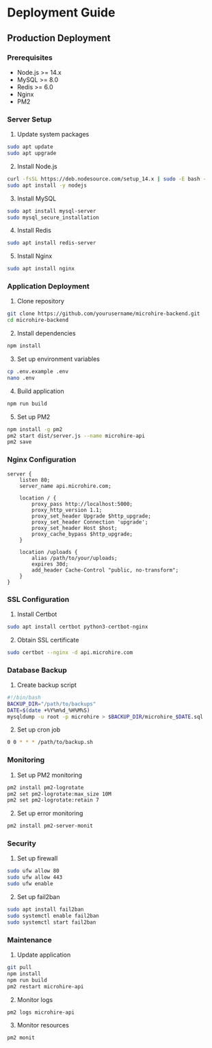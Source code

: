 # Deployment Guide

## Production Deployment

### Prerequisites
- Node.js >= 14.x
- MySQL >= 8.0
- Redis >= 6.0
- Nginx
- PM2

### Server Setup

1. Update system packages
```bash
sudo apt update
sudo apt upgrade
```

2. Install Node.js
```bash
curl -fsSL https://deb.nodesource.com/setup_14.x | sudo -E bash -
sudo apt install -y nodejs
```

3. Install MySQL
```bash
sudo apt install mysql-server
sudo mysql_secure_installation
```

4. Install Redis
```bash
sudo apt install redis-server
```

5. Install Nginx
```bash
sudo apt install nginx
```

### Application Deployment

1. Clone repository
```bash
git clone https://github.com/yourusername/microhire-backend.git
cd microhire-backend
```

2. Install dependencies
```bash
npm install
```

3. Set up environment variables
```bash
cp .env.example .env
nano .env
```

4. Build application
```bash
npm run build
```

5. Set up PM2
```bash
npm install -g pm2
pm2 start dist/server.js --name microhire-api
pm2 save
```

### Nginx Configuration

```nginx
server {
    listen 80;
    server_name api.microhire.com;

    location / {
        proxy_pass http://localhost:5000;
        proxy_http_version 1.1;
        proxy_set_header Upgrade $http_upgrade;
        proxy_set_header Connection 'upgrade';
        proxy_set_header Host $host;
        proxy_cache_bypass $http_upgrade;
    }

    location /uploads {
        alias /path/to/your/uploads;
        expires 30d;
        add_header Cache-Control "public, no-transform";
    }
}
```

### SSL Configuration

1. Install Certbot
```bash
sudo apt install certbot python3-certbot-nginx
```

2. Obtain SSL certificate
```bash
sudo certbot --nginx -d api.microhire.com
```

### Database Backup

1. Create backup script
```bash
#!/bin/bash
BACKUP_DIR="/path/to/backups"
DATE=$(date +%Y%m%d_%H%M%S)
mysqldump -u root -p microhire > $BACKUP_DIR/microhire_$DATE.sql
```

2. Set up cron job
```bash
0 0 * * * /path/to/backup.sh
```

### Monitoring

1. Set up PM2 monitoring
```bash
pm2 install pm2-logrotate
pm2 set pm2-logrotate:max_size 10M
pm2 set pm2-logrotate:retain 7
```

2. Set up error monitoring
```bash
pm2 install pm2-server-monit
```

### Security

1. Set up firewall
```bash
sudo ufw allow 80
sudo ufw allow 443
sudo ufw enable
```

2. Set up fail2ban
```bash
sudo apt install fail2ban
sudo systemctl enable fail2ban
sudo systemctl start fail2ban
```

### Maintenance

1. Update application
```bash
git pull
npm install
npm run build
pm2 restart microhire-api
```

2. Monitor logs
```bash
pm2 logs microhire-api
```

3. Monitor resources
```bash
pm2 monit
```

